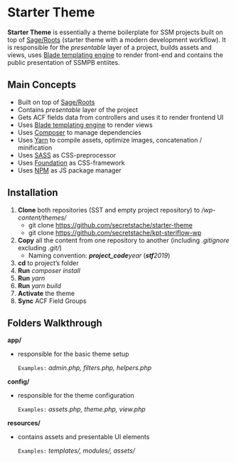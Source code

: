 # Starter Theme

**Starter Theme** is essentially a theme boilerplate for SSM projects built on top of [Sage/Roots](https://github.com/roots/sage) (starter theme with a modern development workflow). It is responsible for the *presentable* layer of a project, builds assets and views, uses [Blade templating engine](https://laravel.com/docs/5.7/blade) to render front-end and contains the public presentation of SSMPB entiites.

## Main Concepts

- Built on top of [Sage/Roots](https://github.com/roots/sage)
- Contains *presentable* layer of the project
- Gets ACF fields data from controllers and uses it to render frontend UI
- Uses [Blade templating engine](https://laravel.com/docs/5.7/blade) to render views
- Uses [Composer](https://getcomposer.org/) to manage dependencies
- Uses [Yarn](https://yarnpkg.com/en/) to compile assets, optimize images, concatenation / minification
- Uses [SASS](https://sass-lang.com/) as CSS-preprocessor
- Uses [Foundation](https://foundation.zurb.com/) as CSS-framework
- Uses [NPM](https://www.npmjs.com/) as JS package manager

## Installation

1. **Clone** both repositories (SST and empty project repository) to */wp-content/themes/*
	- git clone https://github.com/secretstache/starter-theme
	- git clone https://github.com/secretstache/kpt-steriflow-wp
4. **Copy** all the content from one repository to another (including *.gitignore* excluding *.git/*)
	- Naming convention: _**project_code**_year__ (_**stf**2019_)
6. **cd** to project’s folder
7. **Run** *composer install*
8. **Run** *yarn*
9. **Run** *yarn build*
9. **Activate** the theme
10. **Sync** ACF Field Groups

## Folders Walkthrough

**app/**

- responsible for the basic theme setup

	`Examples:` *admin.php, filters.php, helpers.php*

**config/**

- responsible for the theme configuration

	`Examples:` *assets.php, theme.php, view.php*

**resources/**

- contains assets and presentable UI elements

	`Examples:` *templates/, modules/, assets/*
